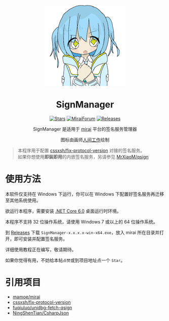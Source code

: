﻿<div align="center">
  <img width="256" src="icon.png" alt="logo"></br>

# SignManager

[![Stars](https://img.shields.io/github/stars/MrXiaoM/SignManager?label=%E6%A0%87%E6%98%9F&logo=github)](https://github.com/MrXiaoM/SignManager/stargazers) [![MiraiForum](https://img.shields.io/badge/%E5%B8%96%E5%AD%90-%E6%9D%A5%E8%87%AA%20MiraiForum-5195E5)](https://mirai.mamoe.net/topic/2421) [![Releases](https://img.shields.io/github/downloads/MrXiaoM/SignManager/total?label=%E4%B8%8B%E8%BD%BD%E9%87%8F&logo=github)](https://github.com/MrXiaoM/SignManager/releases)

SignManager 是适用于 [mirai](https://github.com/mamoe/mirai) 平台的签名服务管理器

图标由画师[人间工作](https://www.pixiv.net/artworks/110690575)绘制

</div>

> 本程序用于配置 [cssxsh/fix-protocol-version](https://github.com/cssxsh/fix-protocol-version) 对接的签名服务。  
> 如果你想使用**即装即用**的内嵌签名服务，另请参见 [MrXiaoM/qsign](https://github.com/MrXiaoM/qsign)

# 使用方法

本软件仅支持在 Windows 下运行，你可以在 Windows 下配置好签名服务再迁移至其他系统使用。

欲运行本程序，需要安装 [.NET Core 6.0](https://dotnet.microsoft.com/zh-cn/download/dotnet/6.0) 桌面运行时环境。

本程序不支持 32 位操作系统，请使用 Windows 7 或以上的 64 位操作系统。

到 [Releases](https://github.com/MrXiaoM/SignManager/releases) 下载 `SignManager-x.x.x.x-win-x64.exe`，放入 mirai 所在目录并打开，即可安装并配置签名服务。

详细使用教程正在编写，敬请期待。

如果你觉得有用，不妨给本帖`点赞`或到项目地址点一个 `Star`。

# 引用项目

- [mamoe/mirai](https://github.com/mamoe/mirai)
- [cssxsh/fix-protocol-version](https://github.com/cssxsh/fix-protocol-version)
- [fuqiuluo/unidbg-fetch-qsign](https://github.com/fuqiuluo/unidbg-fetch-qsign)
- [NingShenTian/CsharpJson](https://github.com/NingShenTian/CsharpJson)
